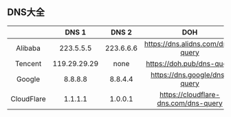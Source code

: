 ## DNS大全

|            |    DNS 1     |   DNS 2   |                 DOH                  |        DOT         |
|:----------:|:------------:|:---------:|:------------------------------------:|:------------------:|
|  Alibaba   |  223.5.5.5   | 223.6.6.6 |   https://dns.alidns.com/dns-query   |   dns.alidns.com   |
|  Tencent   | 119.29.29.29 |   none    |      https://doh.pub/dns-query       |      dot.pub       |
|   Google   |   8.8.8.8    |  8.8.4.4  |     https://dns.google/dns-query     |     dns.google     |
| CloudFlare |   1.1.1.1    |  1.0.0.1  | https://cloudflare-dns.com/dns-query | cloudflare-dns.com |